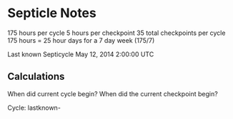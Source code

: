 Septicle Notes
===

175 hours per cycle
5 hours per checkpoint
35 total checkpoints per cycle
175 hours = 25 hour days for a 7 day week (175/7)

Last known Septicycle
May 12, 2014 2:00:00 UTC

Calculations
---
When did current cycle begin?
When did the current checkpoint begin?

Cycle:
lastknown-
